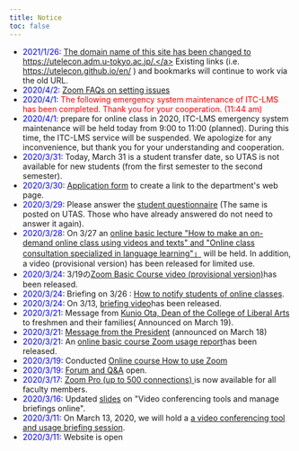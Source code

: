 ```yaml
---
title: Notice
toc: false
---
```


* <span style="color:blue;">2021/1/26:</span> <a href="/notice/20210126-domain-change">The domain name of this site has been changed to https://utelecon.adm.u-tokyo.ac.jp/.</a> Existing links (i.e. https://utelecon.github.io/en/ ) and bookmarks will continue to work via the old URL. 
* <span style="color:blue;">2020/4/2:</span> <a href="/zoom/setting_issues">Zoom FAQs on setting issues</a>
* <span style="color:blue;">2020/4/1:</span> <font color="red">The following emergency system maintenance of ITC-LMS has been completed. Thank you for your cooperation. (11:44 am)</font>
* <span style="color:blue;">2020/4/1:</span> prepare for online class in 2020, ITC-LMS emergency system maintenance will be held today from 9:00 to 11:00 (planned). During this time, the ITC-LMS service will be suspended. We apologize for any inconvenience, but thank you for your understanding and cooperation.
* <span style="color:blue;">2020/3/31:</span> Today, March 31 is a student transfer date, so UTAS is not available for new students (from the first semester to the second semester).
* <span style="color:blue;">2020/3/30:</span> <a href="https://tinyurl.com/vjfuxs3" target="_blank">Application form</a> to create a link to the department's web page.
* <span style="color:blue;">2020/3/29:</span> Please answer the <a href="/questionnaire/">student questionnaire</a> (The same is posted on UTAS. Those who have already answered do not need to answer it again).
* <span style="color:blue;">2020/3/28:</span> On 3/27 an [online basic lecture "How to make an on-demand online class using videos and texts" and "Online class consultation specialized in language learning"」](events/2020-03-27/) will be held. In addition, a video (provisional version) has been released for limited use.
* <span style="color:blue;">2020/3/24:</span> 3/19の<a href="/events/2020-03-19/" target="_blank">Zoom Basic Course video (provisional version)</a>has been released.
* <span style="color:blue;">2020/3/24:</span> Briefing on 3/26 : [ How to notify students of online classes](events/2020-03-26/).
* <span style="color:blue;">2020/3/24:</span> On 3/13, <a href="/events/2020-03-13/" target="_blank">briefing video</a>has been released.
* <span style="color:blue;">2020/3/21:</span> Message from <a href="http://www.c.u-tokyo.ac.jp/zenki/newstudentsandfamilies.pdf" target="_blank">Kunio Ota, Dean of the College of Liberal Arts </a> to freshmen and their families( Announced on March 19).
* <span style="color:blue;">2020/3/21:</span> <a href="https://www.u-tokyo.ac.jp/ja/about/president/COVID-19-message.html" target="_blank">Message from the President</a> (announced on March 18)
* <span style="color:blue;">2020/3/21:</span> An [online basic course Zoom usage report](events/2020-03-19/report)has been released.  
* <span style="color:blue;">2020/3/19:</span> Conducted [Online course How to use Zoom](events/2020-03-19/)
* <span style="color:blue;">2020/3/19:</span> [Forum and Q&A](forums/) open.
* <span style="color:blue;">2020/3/17:</span> <a href="/zoom/">Zoom Pro (up to 500 connections) </a> is now available for all faculty members.
* <span style="color:blue;">2020/3/16:</span> Updated <a href="/events/2020-03-13/online_lecture.pdf">slides</a> on "Video conferencing tools and manage briefings online".
* <span style="color:blue;">2020/3/11:</span> On March 13, 2020, we will hold a [ a video conferencing tool and usage briefing session](events/2020-03-13).
* <span style="color:blue;">2020/3/11:</span> Website is open